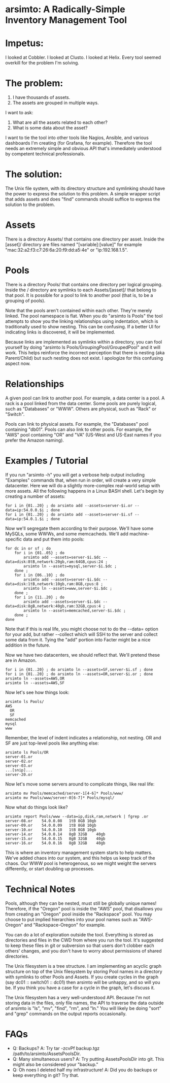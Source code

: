 arsimto: A Radically-Simple Inventory Management Tool
=====================================================

Impetus:
========

I looked at Cobbler. I looked at Clusto. I looked at Helix. Every tool seemed
overkill for the problem I'm solving.

The problem:
============

1. I have thousands of assets.
2. The assets are grouped in multiple ways.

I want to ask:

1. What are all the assets related to each other?
2. What is some data about the asset?

I want to tie the tool into other tools like Nagios, Ansible, and various
dashboards I'm creating (for Grafana, for example). Therefore the tool needs an
extremely simple and obvious API that's immediately understood by competent
technical professionals.

The solution:
=============

The Unix file system, with its directory structure and symlinking should have
the power to express the solution to this problem. A simple wrapper script that
adds assets and does "find" commands should suffice to express the solution to
the problem.

Assets
======

There is a directory Assets/ that contains one directory per asset. Inside the
[asset]/ directory are files named "[variable]:[value]" for example
"mac:32:a2:f3:c7:26:6a:20:f9:dd:a5:4e" or "ip:192.168.1.5".

Pools
=====

There is a directory Pools/ that contains one directory per logical grouping.
Inside the <pool>/ directory are symlinks to each Assets/[asset]/ that belong
to that pool. It is possible for a pool to link to another pool (that is, to be
a grouping of pools).

Note that the pools aren't contained within each other. They're merely linked.
The pool namespace is flat. When you do "arsimto ls Pools" the tool attempts to
show you the linking relationships using indentation, which is traditionally
used to show nesting. This can be confusing. If a better UI for indicating
links is discovered, it will be implemented.

Because links are implemented as symlinks within a directory, you can fool
yourself by doing "arsimto ls Pools/GroupingPool/GroupedPool" and it will work.
This helps reinforce the incorrect perception that there is nesting (aka
Parent/Child) but such nesting does not exist. I apologize for this
confusing aspect now.

Relationships
=============

A given pool can link to another pool. For example, a data center is a pool. A
rack is a pool linked from the data center. Some pools are purely logical, such
as "Databases" or "WWW". Others are physical, such as "Rack" or "Switch".

Pools can link to physical assets. For example, the "Databases" pool containing
"db01". Pools can also link to other pools. For example, the "AWS" pool
containing "OR" and "VA" (US-West and US-East names if you prefer the Amazon
naming).

Examples / Tutorial
===================

If you run "arsimto -h" you will get a verbose help output including "Examples"
commands that, when run in order, will create a very simple datacenter. Here we
will do a slightly more-complex real-world setup with more assets. All the
following happens in a Linux BASH shell. Let's begin by creating a number of
assets:

    for i in {01..20} ; do arsimto add --assets=server-$i.or --data=ip:54.0.0.$i ; done
    for i in {01..20} ; do arsimto add --assets=server-$i.sf --data=ip:54.0.1.$i ; done

Now we'll segregate them according to their purpose. We'll have some MySQLs,
some WWWs, and some memcacheds. We'll add machine-specific data and put
them into pools:

    for dc in or sf ; do
	    for i in {01..05} ; do
		    arsimto add --assets=server-$i.$dc --data=disk:8tB,network:20gb,ram:64GB,cpus:24 ;
			arsimto ln --assets=mysql,server-$i.$dc ;
		done ;
	    for i in {06..10} ; do
		    arsimto add --assets=server-$i.$dc --data=disk:1tB,network:10gb,ram:8GB,cpus:8 ;
			arsimto ln --assets=www,server-$i.$dc ;
		done ;
        for i in {11..20} ; do
		    arsimto add --assets=server-$i.$dc --data=disk:8gB,network:40gb,ram:32GB,cpus:4 ;
			arsimto ln --assets=memcached,server-$i.$dc ;
		done ;
	done

Note that if this is real life, you might choose not to do the --data= option
for your add, but rather --collect which will SSH to the server and collect
some data from it. Tying the "add" portion into Facter might be a nice addition
in the future.

Now we have two datacenters, we should reflect that. We'll pretend these are in
Amazon.

    for i in {01..20} ; do arsimto ln --assets=SF,server-$i.sf ; done
    for i in {01..20} ; do arsimto ln --assets=OR,server-$i.or ; done
    arsimto ln --assets=AWS,OR
    arsimto ln --assets=AWS,SF

Now let's see how things look:

    arsimto ls Pools/
    AWS
      OR
      SF
    memcached
    mysql
    www

Remember, the level of indent indicates a relationship, not nesting. OR and SF
are just top-level pools like anything else:

    arsimto ls Pools/OR
    server-01.or
    server-02.or
    server-03.or
    ...[snip]...
    server-20.or

Now let's move some servers around to complicate things, like real life:

    arsimto mv Pools/memcached/server-1[4-6]* Pools/www/
    arsimto mv Pools/www/server-0[6-7]* Pools/mysql/

Now what do things look like?

    arsimto report Pools/www --data=ip,disk,ram,network | fgrep .or
    server-08.or	54.0.0.08	1tB	8GB	10gb
    server-09.or	54.0.0.09	1tB	8GB	10gb
    server-10.or	54.0.0.10	1tB	8GB	10gb
    server-14.or	54.0.0.14	8gB	32GB	40gb
    server-15.or	54.0.0.15	8gB	32GB	40gb
    server-16.or	54.0.0.16	8gB	32GB	40gb

This is where an inventory management system starts to help matters. We've
added chaos into our system, and this helps us keep track of the chaos. Our WWW
pool is heterogenous, so we might weight the servers differently, or start
doubling up processes.

Technical Notes
===============

Pools, although they can be nested, must still be globally unique names!
Therefore, if the "Oregon" pool is inside the "AWS" pool, that disallows you
from creating an "Oregon" pool inside the "Rackspace" pool. You may choose to
put implied hierarchies into your pool names such as "AWS-Oregon" and
"Rackspace-Oregon" for example.

You can do a lot of exploration outside the tool. Everything is stored as
directories and files in the CWD from where you run the tool. It's suggested to
keep these files in git or subversion so that users don't clobber each others'
changes, and you don't have to worry about permissions of shared directories.

The Unix filesystem is a tree structure. I am implementing an acyclic graph
structure on top of the Unix filesystem by storing Pool names in a directory
with symlinks to other Pools and Assets. If you create cycles in the graph (say
dc01 :: switch01 :: dc01) then arsimto will be unhappy, and so will you
be. If you think you have a case for a cycle in the graph, let's discuss it.

The Unix filesystem has a very well-understood API. Because I'm not storing
data in the files, only file names, the API to traverse the data outside of
arsimto is "ls", "mv", "find", "rm", and "ln." You will likely be doing "sort"
and "grep" commands on the output reports occasionally.

FAQs
====

 * Q: Backups? A: Try tar -zcvPf backup.tgz /path/to/arsimto/AssetsPoolsDir.
 * Q: Many simultaneous users? A: Try putting AssetsPoolsDir into git. This might also be considered your "backup."
 * Q: Oh noes I deleted half my infrastructure! A: Did you do backups or keep everything in git? Try that.


